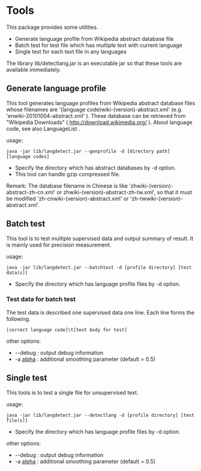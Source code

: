 # Tools #

This package provides some utilities.

  * Generate language profile from Wikipedia abstract database file
  * Batch test for test file which has multiple text with current language
  * Single test for each text file in any languages

The library lib/detectlang.jar is an executable jar so that these tools are available immediately.


## Generate language profile ##

This tool generates language profiles from Wikipedia abstract database files whose filenames are '(language code)wiki-(version)-abstract.xml' (e.g. 'enwiki-20101004-abstract.xml' ).
These database can be retrieved from "Wikipedia Downloads" ( http://download.wikimedia.org/ ).
About language code, see also LanguageList .

usage:
```
java -jar lib/langdetect.jar --genprofile -d [directory path] [language codes]
```

  * Specify the directory which has abstract databases by -d option.
  * This tool can handle gzip compressed file.

Remark: The database filename in Chinese is like 'zhwiki-(version)-abstract-zh-cn.xml' or zhwiki-(version)-abstract-zh-tw.xml', so that it must be modified 'zh-cnwiki-(version)-abstract.xml' or 'zh-twwiki-(version)-abstract.xml'.


## Batch test ##

This tool is to test multiple supervised data and output summary of result.
It is mainly used for precision measurement.

usage:
```
java -jar lib/langdetect.jar --batchtest -d [profile directory] [test data(s)]
```

  * Specify the directory which has language profile files by -d option.

### Test data for batch test ###
The test data is described one supervised data one line.
Each line forms the following.

```
[correct language code]\t[text body for test]
```

other options:
  * --debug : output debug information
  * -a [alpha](alpha.md) : additional smoothing parameter (default = 0.5)

## Single test ##

This tools is to test a single file for unsupervised text.

usage:
```
java -jar lib/langdetect.jar --detectlang -d [profile directory] [test file(s)]
```

  * Specify the directory which has language profile files by -d option.

other options:
  * --debug : output debug information
  * -a [alpha](alpha.md) : additional smoothing parameter (default = 0.5)